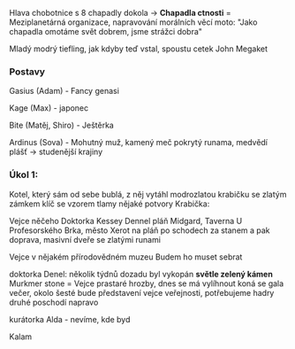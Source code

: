 Hlava chobotnice s 8 chapadly dokola -> **Chapadla ctnosti**
\= Meziplanetárná organizace, napravování morálních věcí
moto: "Jako chapadla omotáme svět dobrem, jsme strážci dobra"


Mladý  modrý tiefling, jak kdyby teď vstal, spoustu cetek
John Megaket

### Postavy
Gasius (Adam) - Fancy genasi

Kage (Max) - japonec

Bite (Matěj, Shiro) - Ještěrka

Ardinus (Sova) - Mohutný muž, kamený meč pokrytý runama, medvědí plášť -> studenější krajiny


### Úkol 1:
Kotel, který sám od sebe bublá, z něj vytáhl modrozlatou krabičku se zlatým zámkem
klíč se vzorem tlamy nějaké potvory
Krabička:

Vejce něčeho
Doktorka Kessey Dennel
pláň Midgard, Taverna U Profesorského Brka, město Xerot
na pláň po schodech za stanem a pak doprava, masivní dveře se zlatými runami

Vejce v nějakém přírodovědném muzeu
Budem ho muset sebrat

doktorka Denel:
několik týdnů dozadu byl vykopán **světle zelený kámen** Murkmer stone
\= Vejce prastaré hrozby, dnes se má vylíhnout
koná se gala večer, okolo šesté bude představení vejce veřejnosti, potřebujeme hadry
druhé poschodí napravo

kurátorka Alda - nevíme, kde byd

Kalam
